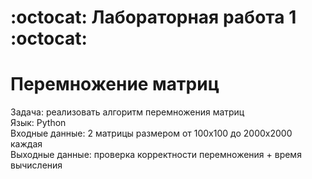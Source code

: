 # :octocat: Лабораторная работа 1 :octocat:
# Перемножение матриц
Задача: реализовать алгоритм перемножения матриц<br/>
Язык: Python<br/>
Входные данные: 2 матрицы размером от 100х100 до 2000х2000 каждая<br/>
Выходные данные: проверка корректности перемножения + время вычисления<br/>
